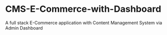 # CMS-E-Commerce-with-Dashboard
A full stack E-Commerce application with Content Management System via Admin Dashboard
